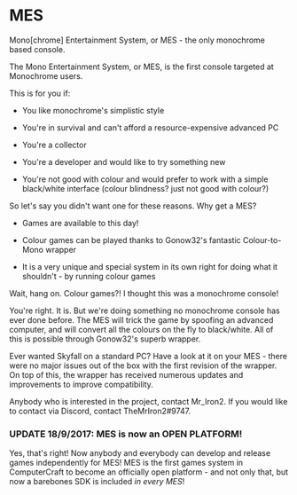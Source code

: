 # MES

Mono[chrome] Entertainment System, or MES - the only monochrome based console.

The Mono Entertainment System, or MES, is the first console targeted at Monochrome users.

This is for you if:

* You like monochrome's simplistic style

* You're in survival and can't afford a resource-expensive advanced PC

* You're a collector

* You're a developer and would like to try something new

* You're not good with colour and would prefer to work with a simple black/white interface (colour blindness? just not good with colour?)

So let's say you didn't want one for these reasons. Why get a MES?

* Games are available to this day!

* Colour games can be played thanks to Gonow32's fantastic Colour-to-Mono wrapper

* It is a very unique and special system in its own right for doing what it shouldn't - by running colour games

Wait, hang on. Colour games?! I thought this was a monochrome console!

You're right. It is. But we're doing something no monochrome console has ever done before. The MES will trick the game by spoofing an advanced computer, and will convert all the colours on the fly to black/white. All of this is possible through Gonow32's superb wrapper.

Ever wanted Skyfall on a standard PC? Have a look at it on your MES - there were no major issues out of the box with the first revision of the wrapper. On top of this, the wrapper has received numerous updates and improvements to improve compatibility.

Anybody who is interested in the project, contact Mr_Iron2. If you would like to contact via Discord, contact TheMrIron2#9747.

### UPDATE 18/9/2017: MES is now an OPEN PLATFORM!

Yes, that's right! Now anybody and everybody can develop and release games independently for MES! MES is the first games system in ComputerCraft to become an officially open platform - and not only that, but now a barebones SDK is included *in every MES*!
